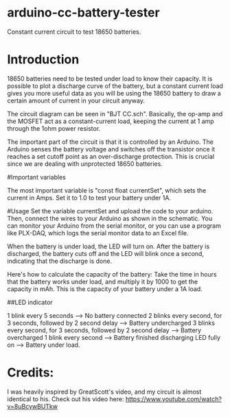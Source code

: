 # arduino-cc-battery-tester
Constant current circuit to test 18650 batteries.

# Introduction
18650 batteries need to be tested under load to know their capacity. It is possible to plot a discharge curve of the battery, but a constant current load gives you more useful data as you will be using the 18650 battery to draw a certain amount of current in your circuit anyway. 

The circuit diagram can be seen in "BJT CC.sch". Basically, the op-amp and the MOSFET act as a constant-current load, keeping the current at 1 amp through the 1ohm power resistor. 

The important part of the circuit is that it is controlled by an Arduino. The Arduino senses the battery voltage and switches off the transistor once it reaches a set cutoff point as an over-discharge protection. This is crucial since we are dealing with unprotected 18650 batteries. 

#Important variables

The most important variable is "const float currentSet", which sets the current in Amps. Set it to 1.0 to test your battery under 1A. 

#Usage
Set the variable currentSet and upload the code to your arduino. Then, connect the wires to your Arduino as shown in the schematic. You can monitor your Arduino from the serial monitor, or you can use a program like PLX-DAQ, which logs the serial monitor data to an Excel file.

When the battery is under load, the LED will turn on. After the battery is discharged, the battery cuts off and the LED will blink once a second, indicating that the discharge is done.

Here's how to calculate the capacity of the battery: Take the time in hours that the battery works under load, and multiply it by 1000 to get the capacity in mAh. This is the capacity of your battery under a 1A load.

##LED indicator

1 blink every 5 seconds --> No battery connected
2 blinks every second, for 3 seconds, followed by 2 second delay --> Battery undercharged
3 blinks every second, for 3 seconds, followed by 2 second delay --> Battery overcharged
1 blink every second --> Battery finished discharging
LED fully on --> Battery under load. 

# Credits:
I was heavily inspired by GreatScott's video, and my circuit is almost identical to his. Check out his video here: https://www.youtube.com/watch?v=8uBcywBUTkw